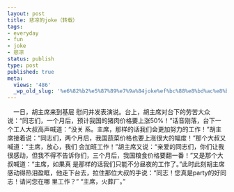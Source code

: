 ```yaml
---
layout: post
title: 悲凉的joke（转载）
tags:
- everyday
- fun
- joke
- 悲凉
status: publish
type: post
published: true
meta:
  views: '486'
  _wp_old_slug: '%e6%82%b2%e5%87%89%e7%9a%84joke%ef%bc%88%e8%bd%ac%e8%bd%bd%ef%bc%89'
---
```

<span>　一日，胡主席来到基层 慰问并发表演说。台上，胡主席对台下的劳苦大众说：“同志们，一个月后，预计我国的猪肉价格要上涨50%！”话音刚落，台下一个工人大叔高声喊道：“没关 系。主席，那样的话我们会更加努力的工作！”胡主席接着说：“同志们，两个月后，我国蔬菜价格也要上涨很大的幅度！”那个大叔又喊道：“主席，放心，我们 会加班工作！”胡主席又说：“亲爱的同志们，你们让我很感动，但我不得不告诉你们，三个月后，我国粮食价格要翻一番！”又是那个大叔喊道：“主席，如果真 是那样的话我们只能不分昼夜的工作了。”此时此刻胡主席感动得热泪盈眶，他走下台去，拉住那位大叔的手说：“同志！您真是party的好同志！请问您在哪 里工作？” “主席，火葬厂。”</span></p>
